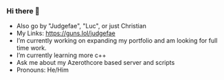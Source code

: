 ### Hi there 👋
- Also go by "Judgefae", "Luc", or just Christian
- My Links: https://guns.lol/judgefae
- I’m currently working on expanding my portfolio and am looking for full time work. 
- I’m currently learning more c++
- Ask me about my Azerothcore based server and scripts
- Pronouns: He/Him